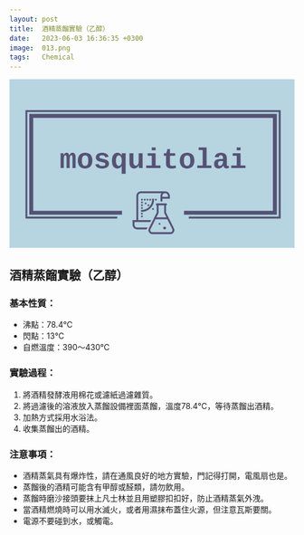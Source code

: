 ```yaml
---
layout: post
title:  酒精蒸餾實驗（乙醇）
date:   2023-06-03 16:36:35 +0300
image:  013.png
tags:   Chemical
---
```

![Alt text](../images/001.png)
## 酒精蒸餾實驗（乙醇）

### 基本性質：
- 沸點：78.4℃
- 閃點：13℃
- 自燃溫度：390～430℃

### 實驗過程：
1. 將酒精發酵液用棉花或濾紙過濾雜質。
2. 將過濾後的溶液放入蒸餾設備裡面蒸餾，溫度78.4℃，等待蒸餾出酒精。
3. 加熱方式採用水浴法。
4. 收集蒸餾出的酒精。

### 注意事項：
- 酒精蒸氣具有爆炸性，請在通風良好的地方實驗，門記得打開，電風扇也是。
- 蒸餾後的酒精可能含有甲醇或醛類，請勿飲用。
- 蒸餾時磨沙接頭要抹上凡士林並且用塑膠扣扣好，防止酒精蒸氣外洩。
- 當酒精燃燒時可以用水滅火，或者用濕抹布蓋住火源，但注意瓦斯要關。
- 電源不要碰到水，或觸電。